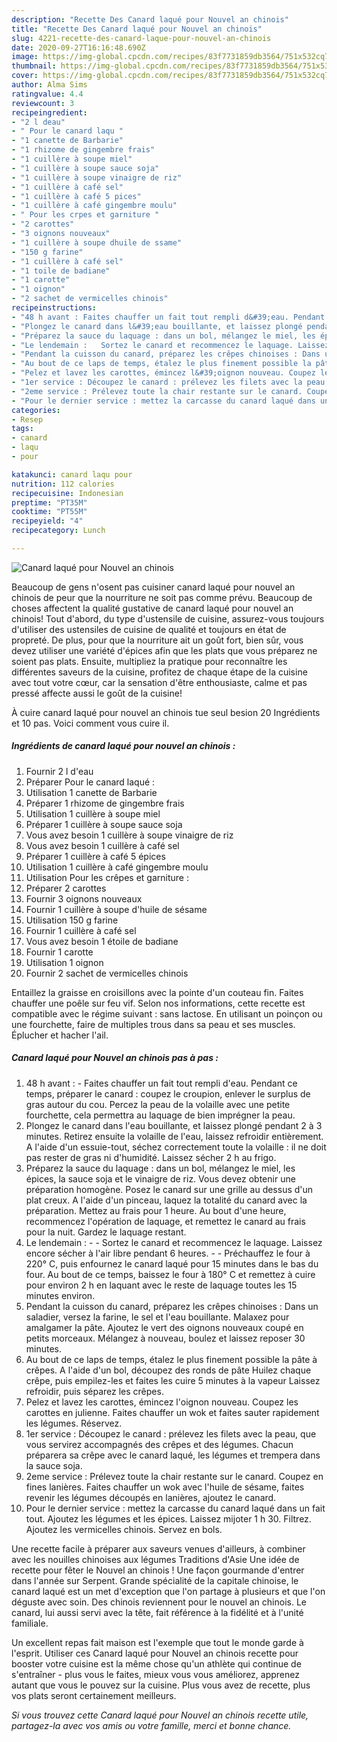 ```yaml
---
description: "Recette Des Canard laqué pour Nouvel an chinois"
title: "Recette Des Canard laqué pour Nouvel an chinois"
slug: 4221-recette-des-canard-laque-pour-nouvel-an-chinois
date: 2020-09-27T16:16:48.690Z
image: https://img-global.cpcdn.com/recipes/83f7731859db3564/751x532cq70/canard-laque-pour-nouvel-an-chinois-photo-principale-de-la-recette.jpg
thumbnail: https://img-global.cpcdn.com/recipes/83f7731859db3564/751x532cq70/canard-laque-pour-nouvel-an-chinois-photo-principale-de-la-recette.jpg
cover: https://img-global.cpcdn.com/recipes/83f7731859db3564/751x532cq70/canard-laque-pour-nouvel-an-chinois-photo-principale-de-la-recette.jpg
author: Alma Sims
ratingvalue: 4.4
reviewcount: 3
recipeingredient:
- "2 l deau"
- " Pour le canard laqu "
- "1 canette de Barbarie"
- "1 rhizome de gingembre frais"
- "1 cuillère à soupe miel"
- "1 cuillère à soupe sauce soja"
- "1 cuillère à soupe vinaigre de riz"
- "1 cuillère à café sel"
- "1 cuillère à café 5 pices"
- "1 cuillère à café gingembre moulu"
- " Pour les crpes et garniture "
- "2 carottes"
- "3 oignons nouveaux"
- "1 cuillère à soupe dhuile de ssame"
- "150 g farine"
- "1 cuillère à café sel"
- "1 toile de badiane"
- "1 carotte"
- "1 oignon"
- "2 sachet de vermicelles chinois"
recipeinstructions:
- "48 h avant : Faites chauffer un fait tout rempli d&#39;eau. Pendant ce temps, préparer le canard : coupez le croupion, enlever le surplus de gras autour du cou. Percez la peau de la volaille avec une petite fourchette, cela permettra au laquage de bien imprégner la peau."
- "Plongez le canard dans l&#39;eau bouillante, et laissez plongé pendant 2 à 3 minutes. Retirez ensuite la volaille de l&#39;eau, laissez refroidir entièrement. A l&#39;aide d&#39;un essuie-tout, séchez correctement toute la volaille : il ne doit pas rester de gras ni d&#39;humidité. Laissez sécher 2 h au frigo."
- "Préparez la sauce du laquage : dans un bol, mélangez le miel, les épices, la sauce soja et le vinaigre de riz. Vous devez obtenir une préparation homogène. Posez le canard sur une grille au dessus d&#39;un plat creux. A l&#39;aide d&#39;un pinceau, laquez la totalité du canard avec la préparation. Mettez au frais pour 1 heure. Au bout d&#39;une heure, recommencez l&#39;opération de laquage, et remettez le canard au frais pour la nuit. Gardez le laquage restant."
- "Le lendemain :   Sortez le canard et recommencez le laquage. Laissez encore sécher à l&#39;air libre pendant 6 heures.   Préchauffez le four à 220° C, puis enfournez le canard laqué pour 15 minutes dans le bas du four. Au bout de ce temps, baissez le four à 180° C et remettez à cuire pour environ 2 h en laquant avec le reste de laquage toutes les 15 minutes environ."
- "Pendant la cuisson du canard, préparez les crêpes chinoises : Dans un saladier, versez la farine, le sel et l&#39;eau bouillante. Malaxez pour amalgamer la pâte. Ajoutez le vert des oignons nouveaux coupé en petits morceaux. Mélangez à nouveau, boulez et laissez reposer 30 minutes."
- "Au bout de ce laps de temps, étalez le plus finement possible la pâte à crêpes. A l&#39;aide d&#39;un bol, découpez des ronds de pâte Huilez chaque crêpe, puis empilez-les et faites les cuire 5 minutes à la vapeur Laissez refroidir, puis séparez les crêpes."
- "Pelez et lavez les carottes, émincez l&#39;oignon nouveau. Coupez les carottes en julienne. Faites chauffer un wok et faites sauter rapidement les légumes. Réservez."
- "1er service : Découpez le canard : prélevez les filets avec la peau, que vous servirez accompagnés des crêpes et des légumes. Chacun préparera sa crêpe avec le canard laqué, les légumes et trempera dans la sauce soja."
- "2eme service : Prélevez toute la chair restante sur le canard. Coupez en fines lanières. Faites chauffer un wok avec l&#39;huile de sésame, faites revenir les légumes découpés en lanières, ajoutez le canard."
- "Pour le dernier service : mettez la carcasse du canard laqué dans un fait tout. Ajoutez les légumes et les épices. Laissez mijoter 1 h 30. Filtrez. Ajoutez les vermicelles chinois. Servez en bols."
categories:
- Resep
tags:
- canard
- laqu
- pour

katakunci: canard laqu pour 
nutrition: 112 calories
recipecuisine: Indonesian
preptime: "PT35M"
cooktime: "PT55M"
recipeyield: "4"
recipecategory: Lunch

---
```



![Canard laqué pour Nouvel an chinois](https://img-global.cpcdn.com/recipes/83f7731859db3564/751x532cq70/canard-laque-pour-nouvel-an-chinois-photo-principale-de-la-recette.jpg)

Beaucoup de gens n'osent pas cuisiner canard laqué pour nouvel an chinois de peur que la nourriture ne soit pas comme prévu. Beaucoup de choses affectent la qualité gustative de canard laqué pour nouvel an chinois! Tout d'abord, du type d'ustensile de cuisine, assurez-vous toujours d'utiliser des ustensiles de cuisine de qualité et toujours en état de propreté. De plus, pour que la nourriture ait un goût fort, bien sûr, vous devez utiliser une variété d'épices afin que les plats que vous préparez ne soient pas plats. Ensuite, multipliez la pratique pour reconnaître les différentes saveurs de la cuisine, profitez de chaque étape de la cuisine avec tout votre cœur, car la sensation d'être enthousiaste, calme et pas pressé affecte aussi le goût de la cuisine!

<!--inarticleads1-->

À cuire canard laqué pour nouvel an chinois tue seul besion 20 Ingrédients et 10 pas. Voici comment vous cuire il.

##### Ingrédients de canard laqué pour nouvel an chinois :

1. Fournir 2 l d&#39;eau
1. Préparer  Pour le canard laqué :
1. Utilisation 1 canette de Barbarie
1. Préparer 1 rhizome de gingembre frais
1. Utilisation 1 cuillère à soupe miel
1. Préparer 1 cuillère à soupe sauce soja
1. Vous avez besoin 1 cuillère à soupe vinaigre de riz
1. Vous avez besoin 1 cuillère à café sel
1. Préparer 1 cuillère à café 5 épices
1. Utilisation 1 cuillère à café gingembre moulu
1. Utilisation  Pour les crêpes et garniture :
1. Préparer 2 carottes
1. Fournir 3 oignons nouveaux
1. Fournir 1 cuillère à soupe d&#39;huile de sésame
1. Utilisation 150 g farine
1. Fournir 1 cuillère à café sel
1. Vous avez besoin 1 étoile de badiane
1. Fournir 1 carotte
1. Utilisation 1 oignon
1. Fournir 2 sachet de vermicelles chinois


Entaillez la graisse en croisillons avec la pointe d&#39;un couteau fin. Faites chauffer une poêle sur feu vif. Selon nos informations, cette recette est compatible avec le régime suivant : sans lactose. En utilisant un poinçon ou une fourchette, faire de multiples trous dans sa peau et ses muscles. Éplucher et hacher l&#39;ail. 

<!--inarticleads2-->

##### Canard laqué pour Nouvel an chinois pas à pas :

1. 48 h avant : - Faites chauffer un fait tout rempli d&#39;eau. Pendant ce temps, préparer le canard : coupez le croupion, enlever le surplus de gras autour du cou. Percez la peau de la volaille avec une petite fourchette, cela permettra au laquage de bien imprégner la peau.
1. Plongez le canard dans l&#39;eau bouillante, et laissez plongé pendant 2 à 3 minutes. Retirez ensuite la volaille de l&#39;eau, laissez refroidir entièrement. A l&#39;aide d&#39;un essuie-tout, séchez correctement toute la volaille : il ne doit pas rester de gras ni d&#39;humidité. Laissez sécher 2 h au frigo.
1. Préparez la sauce du laquage : dans un bol, mélangez le miel, les épices, la sauce soja et le vinaigre de riz. Vous devez obtenir une préparation homogène. Posez le canard sur une grille au dessus d&#39;un plat creux. A l&#39;aide d&#39;un pinceau, laquez la totalité du canard avec la préparation. Mettez au frais pour 1 heure. Au bout d&#39;une heure, recommencez l&#39;opération de laquage, et remettez le canard au frais pour la nuit. Gardez le laquage restant.
1. Le lendemain : -  -  Sortez le canard et recommencez le laquage. Laissez encore sécher à l&#39;air libre pendant 6 heures. -  -  Préchauffez le four à 220° C, puis enfournez le canard laqué pour 15 minutes dans le bas du four. Au bout de ce temps, baissez le four à 180° C et remettez à cuire pour environ 2 h en laquant avec le reste de laquage toutes les 15 minutes environ.
1. Pendant la cuisson du canard, préparez les crêpes chinoises : Dans un saladier, versez la farine, le sel et l&#39;eau bouillante. Malaxez pour amalgamer la pâte. Ajoutez le vert des oignons nouveaux coupé en petits morceaux. Mélangez à nouveau, boulez et laissez reposer 30 minutes.
1. Au bout de ce laps de temps, étalez le plus finement possible la pâte à crêpes. A l&#39;aide d&#39;un bol, découpez des ronds de pâte Huilez chaque crêpe, puis empilez-les et faites les cuire 5 minutes à la vapeur Laissez refroidir, puis séparez les crêpes.
1. Pelez et lavez les carottes, émincez l&#39;oignon nouveau. Coupez les carottes en julienne. Faites chauffer un wok et faites sauter rapidement les légumes. Réservez.
1. 1er service : Découpez le canard : prélevez les filets avec la peau, que vous servirez accompagnés des crêpes et des légumes. Chacun préparera sa crêpe avec le canard laqué, les légumes et trempera dans la sauce soja.
1. 2eme service : Prélevez toute la chair restante sur le canard. Coupez en fines lanières. Faites chauffer un wok avec l&#39;huile de sésame, faites revenir les légumes découpés en lanières, ajoutez le canard.
1. Pour le dernier service : mettez la carcasse du canard laqué dans un fait tout. Ajoutez les légumes et les épices. Laissez mijoter 1 h 30. Filtrez. Ajoutez les vermicelles chinois. Servez en bols.


Une recette facile à préparer aux saveurs venues d&#39;ailleurs, à combiner avec les nouilles chinoises aux légumes Traditions d&#39;Asie Une idée de recette pour fêter le Nouvel an chinois ! Une façon gourmande d&#39;entrer dans l&#39;année sur Serpent. Grande spécialité de la capitale chinoise, le canard laqué est un met d&#39;exception que l&#39;on partage à plusieurs et que l&#39;on déguste avec soin. Des chinois reviennent pour le nouvel an chinois. Le canard, lui aussi servi avec la tête, fait référence à la fidélité et à l&#39;unité familiale. 

<!--inarticleads1-->

<p>
Un excellent repas fait maison est l'exemple que tout le monde garde à l'esprit. Utiliser ces Canard laqué pour Nouvel an chinois recette pour booster votre cuisine est la même chose qu'un athlète qui continue de s'entraîner - plus vous le faites, mieux vous vous améliorez, apprenez autant que vous le pouvez sur la cuisine. Plus vous avez de recette, plus vos plats seront certainement meilleurs.
</p>

<p>
<i>Si vous trouvez cette Canard laqué pour Nouvel an chinois recette utile, partagez-la avec vos amis ou votre famille, merci et bonne chance.</i>
</p>
